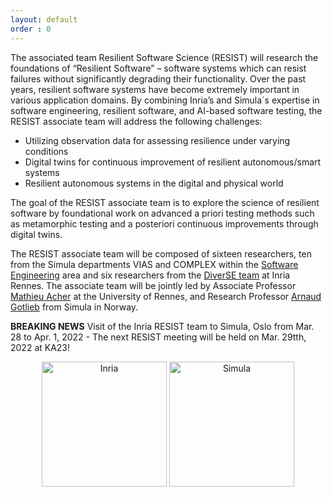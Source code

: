 ```yaml
---
layout: default
order : 0
---
```


The associated team Resilient Software Science (RESIST) will research the foundations of “Resilient Software” – software systems which can resist failures without significantly degrading their functionality. Over the past years, resilient software systems have become extremely important in various application domains. By combining Inria’s and Simula´s expertise in software engineering, resilient software, and AI-based software testing, the RESIST associate team will address the following challenges:
- Utilizing observation data for assessing resilience under varying conditions
- Digital twins for continuous improvement of resilient autonomous/smart systems
- Resilient autonomous systems in the digital and physical world

The goal of the RESIST associate team is to explore the science of resilient software by foundational work on advanced a priori testing methods such as metamorphic testing and a posteriori continuous improvements through digital twins. 

The RESIST associate team will be composed of sixteen researchers, ten from the Simula departments VIAS and COMPLEX within the [Software Engineering](https://www.simula.no/research/software-engineering) area and six researchers from the [DiverSE team](http://diverse.irisa.fr/) at Inria Rennes. The associate team will be jointly led by Associate Professor [Mathieu Acher](https://www.mathieuacher.com/) at the University of Rennes, and Research Professor [Arnaud Gotlieb](https://www.simula.no/people/arnaud) from Simula in Norway.

**BREAKING NEWS** Visit of the Inria RESIST team to Simula, Oslo from Mar. 28 to Apr. 1, 2022 - The next RESIST meeting will be held on Mar. 29tth, 2022 at KA23!   

<center>
<img src="{{ site.baseurl }}/img/inria.png" alt="Inria" style="width: 200px;"/>
<img src="{{ site.baseurl }}/img/simula.png" alt="Simula" style="width: 200px;"/>
</center>
